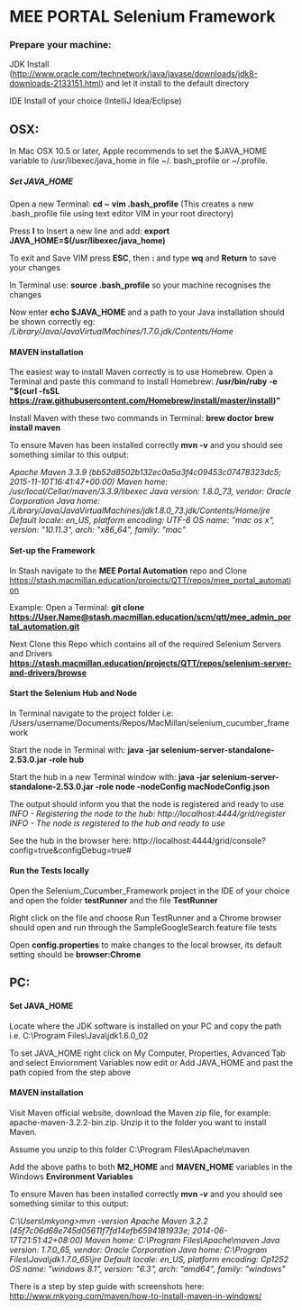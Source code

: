 # MEE PORTAL Selenium Framework

### Prepare your machine:
JDK Install (http://www.oracle.com/technetwork/java/javase/downloads/jdk8-downloads-2133151.html)
and let it install to the default directory

IDE Install of your choice (IntelliJ Idea/Eclipse)

## OSX:

In Mac OSX 10.5 or later, Apple recommends to set the $JAVA_HOME variable to 
/usr/libexec/java_home in file ~/. bash_profile or ~/.profile.

##### Set JAVA_HOME

Open a new Terminal: 
**cd ~** 
**vim .bash_profile** 
(This creates a new .bash_profile file using text editor VIM in your root directory)

Press **I** to Insert a new line and add:
**export JAVA_HOME=$(/usr/libexec/java_home)**

To exit and Save VIM press **ESC**, then **:** and type **wq** and **Return** to save your changes

In Terminal use:
**source .bash_profile**
so your machine recognises the changes

Now enter
**echo $JAVA_HOME**
and a path to your Java installation should be shown correctly eg: 
*/Library/Java/JavaVirtualMachines/1.7.0.jdk/Contents/Home*

#### MAVEN installation 

The easiest way to install Maven correctly is to use Homebrew.
Open a Terminal and paste this command to install Homebrew:
**/usr/bin/ruby -e "$(curl -fsSL https://raw.githubusercontent.com/Homebrew/install/master/install)"**

Install Maven with these two commands in Terminal:
**brew doctor**
**brew install maven**

To ensure Maven has been installed correctly 
**mvn -v** 
and you should see something similar to this output:

*Apache Maven 3.3.9 (bb52d8502b132ec0a5a3f4c09453c07478323dc5; 2015-11-10T16:41:47+00:00)
Maven home: /usr/local/Cellar/maven/3.3.9/libexec
Java version: 1.8.0_73, vendor: Oracle Corporation
Java home: /Library/Java/JavaVirtualMachines/jdk1.8.0_73.jdk/Contents/Home/jre
Default locale: en_US, platform encoding: UTF-8
OS name: "mac os x", version: "10.11.3", arch: "x86_64", family: "mac"*

#### Set-up the Framework

In Stash navigate to the **MEE Portal Automation** repo and Clone
https://stash.macmillan.education/projects/QTT/repos/mee_portal_automation

Example:
Open a Terminal: 
**git clone https://User.Name@stash.macmillan.education/scm/qtt/mee_admin_portal_automation.git** 

Next Clone this Repo which contains all of the required Selenium Servers and Drivers
**https://stash.macmillan.education/projects/QTT/repos/selenium-server-and-drivers/browse**


#### Start the Selenium Hub and Node
In Terminal navigate to the project folder i.e:
/Users/username/Documents/Repos/MacMillan/selenium_cucumber_framework

Start the node in Terminal with:
**java -jar selenium-server-standalone-2.53.0.jar -role hub**

Start the hub in a new Terminal window with:
**java -jar selenium-server-standalone-2.53.0.jar -role node -nodeConfig macNodeConfig.json**

The output should inform you that the node is registered and ready to use
*INFO - Registering the node to the hub: http://localhost:4444/grid/register*
*INFO - The node is registered to the hub and ready to use*

See the hub in the browser here:
http://localhost:4444/grid/console?config=true&configDebug=true#

#### Run the Tests locally

Open the Selenium_Cucumber_Framework project in the IDE of your choice and open the folder **testRunner** and the file **TestRunner**

Right click on the file and choose Run TestRunner and a Chrome browser should open and run through the SampleGoogleSearch.feature file tests
 
Open **config.properties** to make changes to the local browser, its default setting should be **browser:Chrome**


## PC:

#### Set JAVA_HOME

Locate where the JDK software is installed on your PC and copy the path i.e.
C:\Program Files\Java\jdk1.6.0_02

To set JAVA_HOME right click on My Computer, Properties, Advanced Tab and select Enviornment Variables
now edit or Add JAVA_HOME and past the path copied from the step above

#### MAVEN installation 
Visit Maven official website, download the Maven zip file, for example:
apache-maven-3.2.2-bin.zip. Unzip it to the folder you want to install Maven.

Assume you unzip to this folder
C:\Program Files\Apache\maven

Add the above paths to both **M2_HOME** and **MAVEN_HOME** variables in the Windows **Environment Variables**

To ensure Maven has been installed correctly 
**mvn -v** 
and you should see something similar to this output:

*C:\Users\mkyong>mvn -version
Apache Maven 3.2.2 (45f7c06d68e745d05611f7fd14efb6594181933e; 2014-06-17T21:51:42+08:00)
Maven home: C:\Program Files\Apache\maven
Java version: 1.7.0_65, vendor: Oracle Corporation
Java home: C:\Program Files\Java\jdk1.7.0_65\jre
Default locale: en_US, platform encoding: Cp1252
OS name: "windows 8.1", version: "6.3", arch: "amd64", family: "windows"*

There is a step by step guide with screenshots here:
http://www.mkyong.com/maven/how-to-install-maven-in-windows/